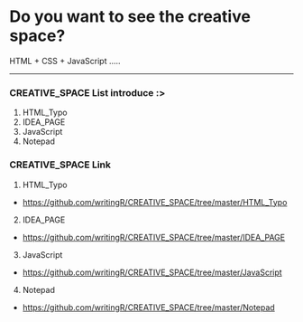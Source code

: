 Do you want to see the creative space?
============ 
HTML + CSS + JavaScript .....
 
----- 
### CREATIVE_SPACE List introduce :>
1. HTML_Typo 
2. IDEA_PAGE
3. JavaScript
4. Notepad

### CREATIVE_SPACE Link
1. HTML_Typo 
- https://github.com/writingR/CREATIVE_SPACE/tree/master/HTML_Typo
2. IDEA_PAGE
- https://github.com/writingR/CREATIVE_SPACE/tree/master/IDEA_PAGE
3. JavaScript
- https://github.com/writingR/CREATIVE_SPACE/tree/master/JavaScript
4. Notepad
- https://github.com/writingR/CREATIVE_SPACE/tree/master/Notepad

